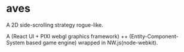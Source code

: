 # aves

A 2D side-scrolling strategy rogue-like.

A (React UI + PIXI webgl graphics framework) ++ (Entity-Component-System based game engine) wrapped in NW.js(node-webkit).
